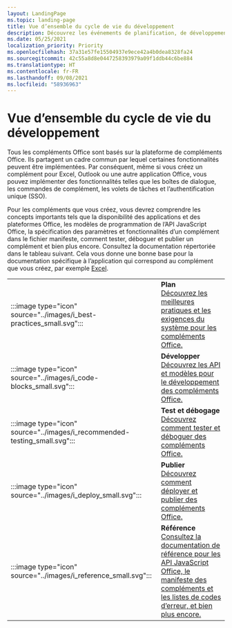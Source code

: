 ```yaml
---
layout: LandingPage
ms.topic: landing-page
title: Vue d’ensemble du cycle de vie du développement
description: Découvrez les événements de planification, de développement, de test et de publication du cycle de vie.
ms.date: 05/25/2021
localization_priority: Priority
ms.openlocfilehash: 37a31e57fe15504937e9ece42a4b0dea8328fa24
ms.sourcegitcommit: 42c55a8d8e0447258393979a09f1ddb44c6be884
ms.translationtype: HT
ms.contentlocale: fr-FR
ms.lasthandoff: 09/08/2021
ms.locfileid: "58936963"
---
```

# <a name="development-lifecycle-overview"></a>Vue d’ensemble du cycle de vie du développement

Tous les compléments Office sont basés sur la plateforme de compléments Office. Ils partagent un cadre commun par lequel certaines fonctionnalités peuvent être implémentées. Par conséquent, même si vous créez un complément pour Excel, Outlook ou une autre application Office, vous pouvez implémenter des fonctionnalités telles que les boîtes de dialogue, les commandes de complément, les volets de tâches et l’authentification unique (SSO).

Pour les compléments que vous créez, vous devrez comprendre les concepts importants tels que la disponibilité des applications et des plateformes Office, les modèles de programmation de l’API JavaScript Office, la spécification des paramètres et fonctionnalités d’un complément dans le fichier manifeste, comment tester, déboguer et publier un complément et bien plus encore. Consultez la documentation répertoriée dans le tableau suivant. Cela vous donne une bonne base pour la documentation spécifique à l’application qui correspond au complément que vous créez, par exemple [Excel](../excel/index.yml).

|               |               |
| ------------- | ------------- |
| :::image type="icon" source="../images/i_best-practices_small.svg"::: | **Plan**<br>[Découvrez les meilleures pratiques et les exigences du système pour les compléments Office.](../concepts/add-in-development-best-practices.md) |
| :::image type="icon" source="../images/i_code-blocks_small.svg"::: | **Développer**<br>[Découvrez les API et modèles pour le développement des compléments Office.](../develop/develop-overview.md) |
| :::image type="icon" source="../images/i_recommended-testing_small.svg"::: | **Test et débogage**<br>[Découvrez comment tester et déboguer des compléments Office.](../testing/test-debug-office-add-ins.md) |
| :::image type="icon" source="../images/i_deploy_small.svg"::: | **Publier**<br>[Découvrez comment déployer et publier des compléments Office.](../publish/publish.md) |
| :::image type="icon" source="../images/i_reference_small.svg"::: | **Référence**<br>[Consultez la documentation de référence pour les API JavaScript Office, le manifeste des compléments et les listes de codes d’erreur, et bien plus encore.](../reference/javascript-api-for-office.md) |
